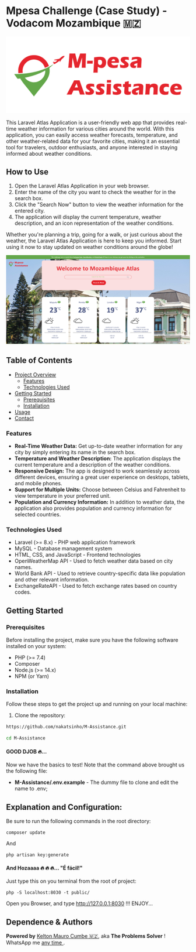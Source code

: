 # Mpesa Challenge (Case Study) - Vodacom Mozambique 🇲🇿
![Project Logo](https://github.com/nakatsinho/M-Assistance/blob/main/public/assets/img/logo.png)

This Laravel Atlas Application is a user-friendly web app that provides real-time weather information for various cities around the world. With this application, you can easily access weather forecasts, temperature, and other weather-related data for your favorite cities, making it an essential tool for travelers, outdoor enthusiasts, and anyone interested in staying informed about weather conditions.

## How to Use

1. Open the Laravel Atlas Application in your web browser.
2. Enter the name of the city you want to check the weather for in the search box.
3. Click the "Search Now" button to view the weather information for the entered city.
4. The application will display the current temperature, weather description, and an icon representation of the weather conditions.

Whether you're planning a trip, going for a walk, or just curious about the weather, the Laravel Atlas Application is here to keep you informed. Start using it now to stay updated on weather conditions around the globe!

![Project Logo](https://github.com/nakatsinho/M-Assistance/blob/main/public/assets/img/presentation.png)

## Table of Contents

- [Project Overview](#project-overview)
  - [Features](#features)
  - [Technologies Used](#technologies-used)
- [Getting Started](#getting-started)
  - [Prerequisites](#prerequisites)
  - [Installation](#installation)
- [Usage](#usage)
- [Contact](#contact)

### Features

- **Real-Time Weather Data:** Get up-to-date weather information for any city by simply entering its name in the search box.
- **Temperature and Weather Description:** The application displays the current temperature and a description of the weather conditions.
- **Responsive Design:** The app is designed to work seamlessly across different devices, ensuring a great user experience on desktops, tablets, and mobile phones.
- **Support for Multiple Units:** Choose between Celsius and Fahrenheit to view temperature in your preferred unit.
- **Population and Currency Information:** In addition to weather data, the application also provides population and currency information for selected countries.

### Technologies Used

- Laravel (>= 8.x) - PHP web application framework
- MySQL - Database management system
- HTML, CSS, and JavaScript - Frontend technologies
- OpenWeatherMap API - Used to fetch weather data based on city names.
- World Bank API - Used to retrieve country-specific data like population and other relevant information.
- ExchangeRateAPI - Used to fetch exchange rates based on country codes.

## Getting Started
### Prerequisites

Before installing the project, make sure you have the following software installed on your system:

- PHP (>= 7.4)
- Composer
- Node.js (>= 14.x)
- NPM (or Yarn)

### Installation

Follow these steps to get the project up and running on your local machine:

1. Clone the repository:

```bash
https://github.com/nakatsinho/M-Assistance.git
```

```bash
cd M-Assistance
```

#### GOOD DJOB 🔥...

Now we have the basics to test! Note that the command above brought us the following file:
- **M-Assistance/.env.example** - The dummy file to clone and edit the name to .env;

## Explanation and Configuration:

Be sure to run the following commands in the root directory:
```
composer update
```
And 

```
php artisan key:generate
```

#### And Hozaaaa 🔥 🔥 🔥... "É fácil!"

Just type this on you terminal from the root of project:
```
php -S localhost:8030 -t public/
```

Open you Browser, and type http://127.0.0.1:8030 !!! ENJOY...

## Dependence & Authors

**Powered by** <a href="https://github.com/nakatsinho">Kelton Mauro Cumbe 🇲🇿</a>, aka **The Problems Solver** ! WhatsApp me <a href="https://wa.me/+258842536927"> any time </a>.
